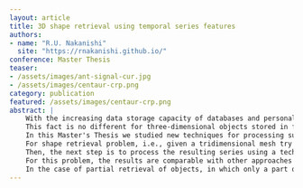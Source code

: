 ```yaml
---
layout: article
title: 3D shape retrieval using temporal series features
authors:
- name: "R.U. Nakanishi"
  site: "https://rnakanishi.github.io/"
conference: Master Thesis
teaser:
- /assets/images/ant-signal-cur.jpg
- /assets/images/centaur-crp.png
category: publication
featured: /assets/images/centaur-crp.png
abstract: |
    With the increasing data storage capacity of databases and personal computers, arises the necessity of computer algorithms capable of performing processing for automatic recovery of data and information.
    This fact is no different for three-dimensional objects stored in files.
    In this Master's Thesis we studied new techniques for processing such data objects using an unusual approach to the geometric processing area: techniques for analyzing time series, such as scattering wavelets and recurrence plots.
    For shape retrieval problem, i.e., given a tridimensional mesh try finding other meshes that are visually similar, our method extract only one feature - Gaussian curvature and surface variation, for example - and organize it as a series using information given by Fiedler vector.
    Then, the next step is to process the resulting series using a technique called scattering wavelets, that is capable of analyzing the temporal behavior of a set of serial data.
    For this problem, the results are comparable with other approaches reported in the literature that use multiple characteristics to find a matching mesh.
    In the case of partial retrieval of objects, in which only a part of the object is given as search parameter, it is necessary to perform a segmentation of the meshes in order to find other parts that are visually similar to the query. By using Recurrence Plot to analyze the objects, our method can find not only the most similar region within the same (or other) object, but also get all the regions that are similar to the search parameter.
---
```


